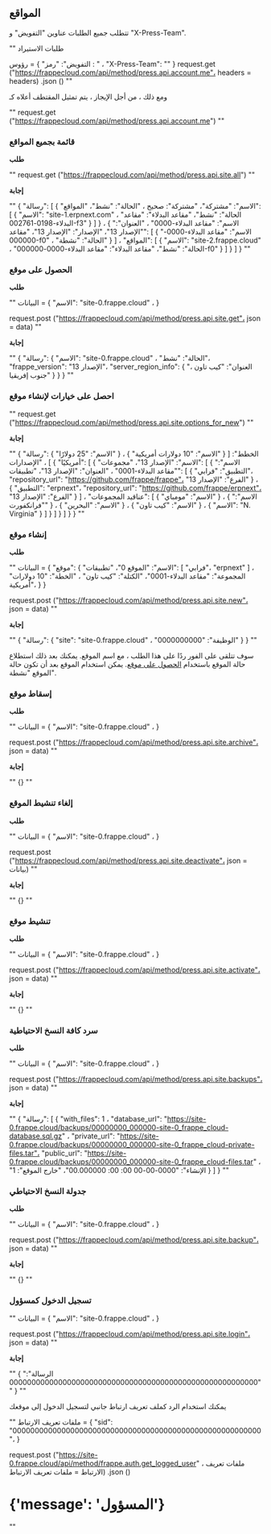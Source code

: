 ## المواقع

تتطلب جميع الطلبات عناوين "التفويض" و "X-Press-Team".

""
طلبات الاستيراد

رؤوس = {
    "التفويض": "رمز <api-key>: <api-secret>" ،
    "X-Press-Team": "<team>"
}
request.get ("https://frappecloud.com/api/method/press.api.account.me"، headers = headers) .json ()
""

ومع ذلك ، من أجل الإيجاز ، يتم تمثيل المقتطف أعلاه كـ

""
request.get ("https://frappecloud.com/api/method/press.api.account.me")
""

### قائمة بجميع المواقع

**طلب**

""
request.get ("https://frappecloud.com/api/method/press.api.site.all")
""

**إجابة**

""
{
    "رسالة": [
        {
            "الاسم": "مشتركة"،
            "مشتركة": صحيح ،
            "الحالة": "نشط"،
            "المواقع": [
                {
                    "الاسم": "site-1.erpnext.com" ،
                    "الحالة": "نشط"،
                    "مقاعد البدلاء": "مقاعد البدلاء-0198-002761-f3"
                }
            ]
        } ،
        {
            "الاسم": "مقاعد البدلاء-0000" ،
            "العنوان": "الإصدار 13"،
            "الإصدار": "الإصدار 13"،
            "مقاعد": [
                {
                    "الاسم": "مقاعد البدلاء-0000-000000-f0" ،
                    "الحالة": "نشطة"
                }
            ] ،
            "المواقع": [
                {
                    "الاسم": "site-2.frappe.cloud" ،
                    "الحالة": "نشط"،
                    "مقاعد البدلاء": "مقاعد البدلاء-0000-000000-f0"
                }
            ]
        }
    ]
}
""

### الحصول على موقع

**طلب**

""
البيانات = {
    "الاسم": "site-0.frappe.cloud" ،
}

request.post ("https://frappecloud.com/api/method/press.api.site.get"، json = data)
""

**إجابة**

""
{
    "رسالة": {
        "الاسم": "site-0.frappe.cloud" ،
        "الحالة": "نشط"،
        "frappe_version": "الإصدار 13"،
        "server_region_info": {
            "العنوان": "كيب تاون ، جنوب إفريقيا"
        }
    }
}
""

### احصل على خيارات لإنشاء موقع

""
request.get ("https://frappecloud.com/api/method/press.api.site.options_for_new")
""

**إجابة**

""
{
    "رسالة": {
        "الخطط": [
            {
                "الاسم": "10 دولارات أمريكية"
            } ،
            {
                "الاسم": "25 دولارًا أمريكيًا"
            }
        ] ،
        "الإصدارات": [
            {
                "الاسم": "الإصدار 13"،
                "مجموعات": [
                    {
                        "الاسم": "مقاعد البدلاء-0001" ،
                        "العنوان": "الإصدار 13"،
                        "تطبيقات": [
                            {
                                "التطبيق": "فرابي"،
                                "repository_url": "https://github.com/frappe/frappe"،
                                "الفرع": "الإصدار 13"
                            } ،
                            {
                                "التطبيق": "erpnext"،
                                "repository_url": "https://github.com/frappe/erpnext"،
                                "الفرع": "الإصدار 13"
                            }
                        ] ،
                        "عناقيد المجموعات": [
                            {
                                "الاسم": "مومباي"
                            } ،
                            {
                                "الاسم": "فرانكفورت"
                            } ،
                            {
                                "الاسم": "البحرين"
                            } ،
                            {
                                "الاسم": "كيب تاون"
                            } ،
                            {
                                "الاسم": "N. Virginia"
                            }
                        ]
                    }
                ]
            }
        ]
    }
}
""

### إنشاء موقع

**طلب**

""
البيانات = {
    "موقع": {
        "الاسم": "الموقع 0"،
        "تطبيقات": [
            "فرابي"،
            "erpnext"
        ] ،
        "المجموعة": "مقاعد البدلاء-0001"،
        "الكتلة": "كيب تاون" ،
        "الخطة": "10 دولارات أمريكية"،
    }
}

request.post ("https://frappecloud.com/api/method/press.api.site.new"، json = data)
""

**إجابة**

""
{
    "رسالة": {
        "site": "site-0.frappe.cloud" ،
        "الوظيفة": "0000000000"
    }
}
""

سوف تتلقى على الفور ردًا على هذا الطلب ، مع اسم الموقع. يمكنك بعد ذلك استطلاع حالة الموقع باستخدام [الحصول على موقع](https://frappecloud.com/docs/api/sites#get-a-site). يمكن استخدام الموقع بعد أن تكون حالة الموقع "نشطة".

### إسقاط موقع

**طلب**

""
البيانات = {
    "الاسم": "site-0.frappe.cloud" ،
}

request.post ("https://frappecloud.com/api/method/press.api.site.archive"، json = data)
""

**إجابة**

""
{}
""

### إلغاء تنشيط الموقع

**طلب**

""
البيانات = {
    "الاسم": "site-0.frappe.cloud" ،
}

request.post ("https://frappecloud.com/api/method/press.api.site.deactivate"، json = بيانات)
""

**إجابة**

""
{}
""

### تنشيط موقع

**طلب**

""
البيانات = {
    "الاسم": "site-0.frappe.cloud" ،
}

request.post ("https://frappecloud.com/api/method/press.api.site.activate"، json = data)
""

**إجابة**

""
{}
""

### سرد كافة النسخ الاحتياطية

**طلب**

""
البيانات = {
    "الاسم": "site-0.frappe.cloud" ،
}

request.post ("https://frappecloud.com/api/method/press.api.site.backups"، json = data)
""

**إجابة**

""
{
    "رسالة": [
        {
            "with_files": 1 ،
            "database_url": "https://site-0.frappe.cloud/backups/00000000_000000-site-0_frappe_cloud-database.sql.gz" ،
            "private_url": "https://site-0.frappe.cloud/backups/00000000_000000-site-0_frappe_cloud-private-files.tar"،
            "public_url": "https://site-0.frappe.cloud/backups/00000000_000000-site-0_frappe_cloud-files.tar" ،
            "الإنشاء": "0000-00-00 00: 00: 00.000000"،
            "خارج الموقع": 1
        }
    ]
}
""

### جدولة النسخ الاحتياطي

**طلب**

""
البيانات = {
    "الاسم": "site-0.frappe.cloud" ،
}

request.post ("https://frappecloud.com/api/method/press.api.site.backup"، json = data)
""

**إجابة**

""
{}
""

### تسجيل الدخول كمسؤول

""
البيانات = {
    "الاسم": "site-0.frappe.cloud" ،
}

request.post ("https://frappecloud.com/api/method/press.api.site.login"، json = data)
""

**إجابة**

""
{
    "الرسالة": "00000000000000000000000000000000000000000000000000000000"
}
""

يمكنك استخدام الرد كملف تعريف ارتباط جانبي لتسجيل الدخول إلى موقعك

""
ملفات تعريف الارتباط = {
    "sid": "00000000000000000000000000000000000000000000000000000000"،
}

request.post ("https://site-0.frappe.cloud/api/method/frappe.auth.get_logged_user" ، ملفات تعريف الارتباط = ملفات تعريف الارتباط) .json ()
# {'message': 'المسؤول'}
""